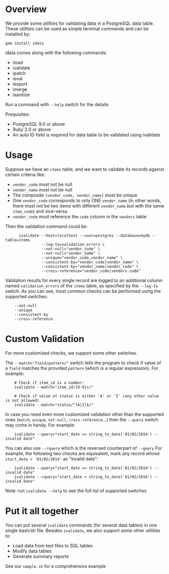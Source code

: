 # Overview
We provide some utilities for validating data in a PostgreSQL data table.
These utilities can be used as simple terminal commands and can be installed by:

    gem install idata

idata comes along with the following commands:
* iload
* ivalidate
* ipatch
* ieval
* iexport
* imerge
* isanitize

Run a command with `--help` switch for the details

Prequisites:
* PostgreSQL 9.0 or above
* Ruby 2.0 or above
* An auto ID field is required for data table to be validated using ivalidate 

# Usage
Suppose we have an `items` table, and we want to validate its records against certain criteria like:

* `vendor_code` must not be null
* `vendor_name` must not be null
* The composite `[vendor_code, vendor_name]` must be unique
* One `vendor_code` corresponds to only ONE `vendor_name` (in other words, there must not be two items with different `vendor_name` but with the same `item_code`)
and vice-versa
* `vendor_code` must reference the `code` column in the `vendors` table

Then the validation command could be:
```
      ivalidate --host=localhost --user=postgres --database=mydb --table=items
                --log-to=validation_errors \
                --not-null="vendor_code" \
                --not-null="vendor_name" \
                --unique="vendor_code,vendor_name" \
                --consistent-by="vendor_code|vendor_name" \
                --consistent-by="vendor_name|vendor_code" \
                --cross-reference="vendor_code|vendors.code"
```
Validation results for every single record are logged to an additional column named `validation_errors`
of the `items` table, as specified by the `--log-to` switch. As you can see, most common checks can be performed using the supported switches:
```
    --not-null
    --unique
    --consistent-by
    --cross-reference
```
# Custom Validation
For more customized checks, we support some other switches.

The `--match="field/pattern/"` switch tells the program to check if value of a `field` matches the provided `pattern` (which is a regular expression).
For example:
```
    # Check if item_id is a number:
    ivalidate --match="item_id/[0-9]+/"
          
    # Check if value of status is either 'A' or 'I' (any other value is not allowed)
    ivalidate --match="status/^(A|I)$/"
```
In case you need even more customized validation other than the supported ones (`match`, `unique`, `not-null`, `cross-reference`...)
then the `--query` switch may come in handy. For example:
```
    ivalidate --query="start_date >= string_to_date('01/02/2014') -- invalid date"
``` 
You can also use `--rquery` which is the reversed counterpart of `--query`
For example, the following two checks are equivalent, mark any record whose `start_date < '01/02/2014'` as "invalid date":
```
    ivalidate --query="start_date >= string_to_date('01/02/2014') -- invalid date"
    ivalidate --rquery="start_date < string_to_date('01/02/2014') -- invalid date"
``` 

Note: run `ivalidate --help` to see the full list of supported switches

# Put it all together
You can put several `ivalidate` commands (for several data tables) in one single bash/sh file.
Besides `ivalidate`, we also support some other utilities to:
+ Load data from text files to SQL tables
+ Modify data tables
+ Generate summary reports

See our `sample.sh` for a comprehensive example



